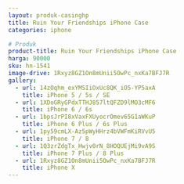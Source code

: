 ```yaml
---
layout: produk-casinghp
title: Ruin Your Friendships iPhone Case
categories: iphone

# Produk
product-title: Ruin Your Friendships iPhone Case
harga: 90000
sku: hn-1541
image-drive: 1Rxyz8GZ1On8mUnii5OwPc_nxKa7BFJ7R
gallery:
  - url: 14zOqhm_exYMSIiOxUc8QK_iO5-YP5axA
    title: iPhone 5 / 5s / SE
  - url: 1XDoGRyGPdxTTHJ857ltQFZD9lMO3cMF6
    title: iPhone 6 / 6s
  - url: 1bpsJrPI8xVaxFXUyocrOmev65G1aWKuP
    title: iPhone 6 Plus / 6s Plus
  - url: 1py59cmLX-Az5pWyHHrz4bVWFmKiRVvU5
    title: iPhone 7 / 8
  - url: 1Q3zrZdgTx_Hwjv0rN_8HOQUEjMi9vA9S
    title: iPhone 7 Plus / 8 Plus
  - url: 1Rxyz8GZ1On8mUnii5OwPc_nxKa7BFJ7R
    title: iPhone X
---
```

